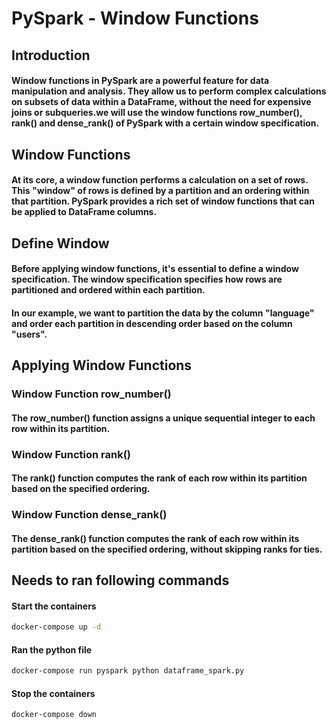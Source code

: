 # PySpark - Window Functions

## Introduction
#### Window functions in PySpark are a powerful feature for data manipulation and analysis. They allow us to perform complex calculations on subsets of data within a DataFrame, without the need for expensive joins or subqueries.we will use the window functions row_number(), rank() and dense_rank() of PySpark with a certain window specification.

## Window Functions
#### At its core, a window function performs a calculation on a set of rows. This "window" of rows is defined by a partition and an ordering within that partition. PySpark provides a rich set of window functions that can be applied to DataFrame columns.

## Define Window
#### Before applying window functions, it's essential to define a window specification. The window specification specifies how rows are partitioned and ordered within each partition.

#### In our example, we want to partition the data by the column "language" and order each partition in descending order based on the column "users".

## Applying Window Functions

### Window Function row_number()
#### The row_number() function assigns a unique sequential integer to each row within its partition.

### Window Function rank()
#### The rank() function computes the rank of each row within its partition based on the specified ordering.

### Window Function dense_rank()
#### The dense_rank() function computes the rank of each row within its partition based on the specified ordering, without skipping ranks for ties.

## Needs to ran following commands

#### Start the containers

```sh
docker-compose up -d
```

#### Ran the python file

```sh
docker-compose run pyspark python dataframe_spark.py
```
#### Stop the containers

```sh
docker-compose down
```
